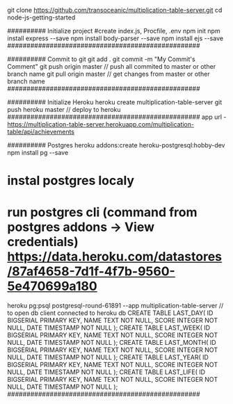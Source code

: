 git clone  https://github.com/transoceanic/multiplication-table-server.git
cd node-js-getting-started

########## Initialize project
#create index.js, Procfile, .env
npm init
npm install express --save
npm install body-parser --save
npm install ejs --save
##################################################

########## Commit to git
git add .
git commit -m "My Commit's Comment"
git push origin master // push all commited to master or other branch name
git pull origin master // get changes from master or other branch name
##################################################

########## Initialize Heroku
heroku create multiplication-table-server
git push heroku master    // deploy to heroku
##################################################
app url - https://multiplication-table-server.herokuapp.com/multiplication-table/api/achievements

########## Postgres
heroku addons:create heroku-postgresql:hobby-dev
npm install pg --save
# instal postgres localy
# run postgres cli (command from postgres addons -> View credentials) https://data.heroku.com/datastores/87af4658-7d1f-4f7b-9560-5e470699a180
heroku pg:psql postgresql-round-61891 --app multiplication-table-server // to open db client connected to heroku db
    CREATE TABLE LAST_DAY(
        ID      BIGSERIAL   PRIMARY KEY,
        NAME    TEXT        NOT NULL,
        SCORE   INTEGER     NOT NULL,
        DATE    TIMESTAMP   NOT NULL
    );
    CREATE TABLE LAST_WEEK(
        ID      BIGSERIAL   PRIMARY KEY,
        NAME    TEXT        NOT NULL,
        SCORE   INTEGER     NOT NULL,
        DATE    TIMESTAMP   NOT NULL
    );
    CREATE TABLE LAST_MONTH(
        ID      BIGSERIAL   PRIMARY KEY,
        NAME    TEXT        NOT NULL,
        SCORE   INTEGER     NOT NULL,
        DATE    TIMESTAMP   NOT NULL
    );
    CREATE TABLE LAST_YEAR(
        ID      BIGSERIAL   PRIMARY KEY,
        NAME    TEXT        NOT NULL,
        SCORE   INTEGER     NOT NULL,
        DATE    TIMESTAMP   NOT NULL
    );
    CREATE TABLE LAST_LIFE(
        ID      BIGSERIAL   PRIMARY KEY,
        NAME    TEXT        NOT NULL,
        SCORE   INTEGER     NOT NULL,
        DATE    TIMESTAMP   NOT NULL
    );
##################################################
